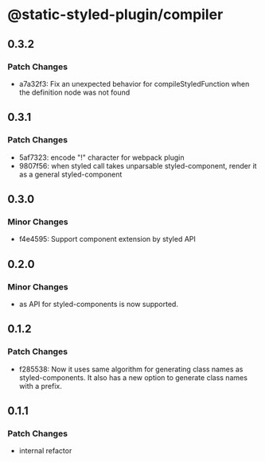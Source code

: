 # @static-styled-plugin/compiler

## 0.3.2

### Patch Changes

- a7a32f3: Fix an unexpected behavior for compileStyledFunction when the definition node was not found

## 0.3.1

### Patch Changes

- 5af7323: encode "!" character for webpack plugin
- 9807f56: when styled call takes unparsable styled-component, render it as a general styled-component

## 0.3.0

### Minor Changes

- f4e4595: Support component extension by styled API

## 0.2.0

### Minor Changes

- as API for styled-components is now supported.

## 0.1.2

### Patch Changes

- f285538: Now it uses same algorithm for generating class names as styled-components.
  It also has a new option to generate class names with a prefix.

## 0.1.1

### Patch Changes

- internal refactor
